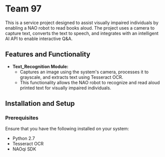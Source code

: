 # Team 97

This is a service project designed to assist visually impaired individuals by enabling a NAO robot to read books aloud. The project uses a camera to capture text, converts the text to speech, and integrates with an intelligent AI API to enable interactive Q&A.

## Features and Functionality

- **Text_Recognition Module:**
  - Captures an image using the system's camera, processes it to grayscale, and extracts text using Tesseract OCR.
  - This functionality allows the NAO robot to recognize and read aloud printed text for visually impaired individuals.




## Installation and Setup


### Prerequisites

Ensure that you have the following installed on your system:
- Python 2.7
- Tesseract OCR
- NAOqi SDK


